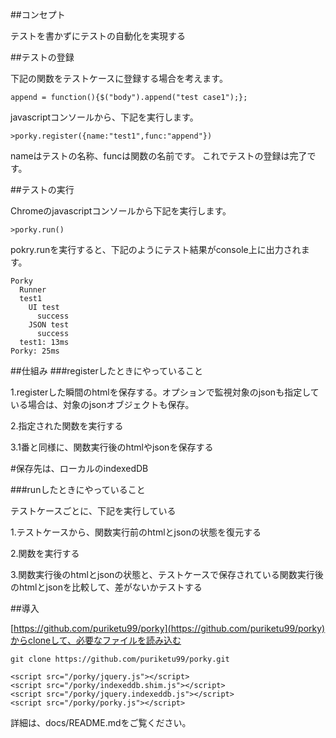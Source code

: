 ##コンセプト

テストを書かずにテストの自動化を実現する

##テストの登録

下記の関数をテストケースに登録する場合を考えます。

```coffeescript:テスト対象の関数
append = function(){$("body").append("test case1");};
```

javascriptコンソールから、下記を実行します。

```javascript:console
>porky.register({name:"test1",func:"append"})
```

nameはテストの名称、funcは関数の名前です。
これでテストの登録は完了です。

##テストの実行

Chromeのjavascriptコンソールから下記を実行します。

```javascript:console
>porky.run()
```

pokry.runを実行すると、下記のようにテスト結果がconsole上に出力されます。

```yaml:結果
Porky 
  Runner
  test1 
    UI test 
      success 
    JSON test 
      success 
  test1: 13ms 
Porky: 25ms 
```


##仕組み
###registerしたときにやっていること

1.registerした瞬間のhtmlを保存する。オプションで監視対象のjsonも指定している場合は、対象のjsonオブジェクトも保存。

2.指定された関数を実行する

3.1番と同様に、関数実行後のhtmlやjsonを保存する

\#保存先は、ローカルのindexedDB

###runしたときにやっていること

テストケースごとに、下記を実行している

1.テストケースから、関数実行前のhtmlとjsonの状態を復元する

2.関数を実行する

3.関数実行後のhtmlとjsonの状態と、テストケースで保存されている関数実行後のhtmlとjsonを比較して、差がないかテストする


##導入

[https://github.com/puriketu99/porky](https://github.com/puriketu99/porky)からcloneして、必要なファイルを読み込む

```sh:clone
git clone https://github.com/puriketu99/porky.git
```

```html:必要なjavascriptファイルを読み込む
<script src="/porky/jquery.js"></script>
<script src="/porky/indexeddb.shim.js"></script>
<script src="/porky/jquery.indexeddb.js"></script>
<script src="/porky/porky.js"></script>
```

詳細は、docs/README.mdをご覧ください。
